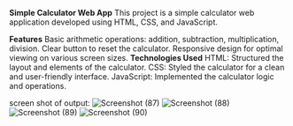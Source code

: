 **Simple Calculator Web App**
This project is a simple calculator web application developed using HTML, CSS, and JavaScript.

**Features**
Basic arithmetic operations: addition, subtraction, multiplication, division.
Clear button to reset the calculator.
Responsive design for optimal viewing on various screen sizes.
**Technologies Used**
HTML: Structured the layout and elements of the calculator.
CSS: Styled the calculator for a clean and user-friendly interface.
JavaScript: Implemented the calculator logic and operations.

screen shot of output:
![Screenshot (87)](https://github.com/user-attachments/assets/ca7bad4e-efcf-4e49-9386-15f226cc5c50)
![Screenshot (88)](https://github.com/user-attachments/assets/07c10a4c-f521-4c10-995b-ad1c31b1e0f0)
![Screenshot (89)](https://github.com/user-attachments/assets/2f4f38d5-27b9-48dc-ac75-267bc3502eab)
![Screenshot (90)](https://github.com/user-attachments/assets/17f95cf2-4290-466f-9463-c3a6d5374db3)
